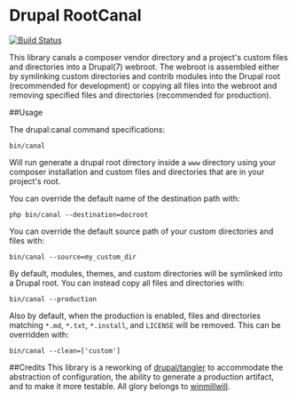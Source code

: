 # Drupal RootCanal

[![Build Status](https://travis-ci.org/craychee/RootCanal.svg?branch=master)](https://travis-ci.org/craychee/RootCanal)

This library canals a composer vendor directory and a project's custom files and directories into a Drupal(7) webroot. The webroot is assembled either by symlinking custom directories and contrib modules into the Drupal root (recommended for development) or copying all files into the webroot and removing specified files and directories (recommended for production).

##Usage

The drupal:canal command specifications:  

```
bin/canal
```
Will run generate a drupal root directory inside a `www` directory using your composer installation and custom files and directories that are in your project's root.  

You can override the default name of the destination path with:  
```
php bin/canal --destination=docroot
```
You can override the default source path of your custom directories and files with:  
```
bin/canal --source=my_custom_dir
```
By default, modules, themes, and custom directories will be symlinked into a Drupal root.
You can instead copy all files and directories with:  
```
bin/canal --production
```
Also by default, when the production is enabled, files and directories matching `*.md`, `*.txt`, `*.install`, and `LICENSE` will be removed. This can be overridden with:  
```
bin/canal --clean=['custom']
```

##Credits
This library is a reworking of [drupal/tangler](https://github.com/winmillwill/drupal-tangler) to accommodate the abstraction of configuration, the ability to generate a production artifact, and to make it more testable. All glory belongs to [winmillwill](https://github.com/winmillwill).
